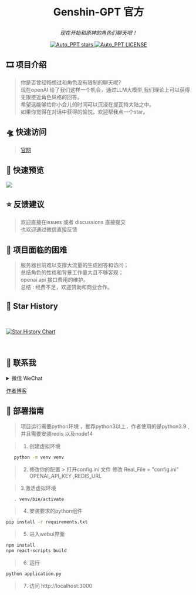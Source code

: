 # <p align="center">Genshin-GPT 官方</p>

<p align="center"><i>现在开始和原神的角色们聊天吧！</i></p>

<p align="center">
<a href="https://github.com/limaoyi1/Genshin-GPT/stargazers" target="blank">
<img src="https://img.shields.io/github/stars/limaoyi1/Genshin-GPT?style=for-the-badge" alt="Auto_PPT stars"/>
</a>
<a href='https://github.com/limaoyi1/Genshin-GPT/blob/main/LICENSE'>
<img src='https://img.shields.io/github/license/limaoyi1/Genshin-GPT?&label=Latest&style=for-the-badge' alt="Auto_PPT LICENSE">
</a>
</p>

## 🎞️ 项目介绍

> 你是否曾经畅想过和角色没有限制的聊天呢? \
> 现在openAI 给了我们这样一个机会，通过LLM大模型,我们理论上可以获得无限接近角色风格的回答。 \
> 希望这能够给你小会儿的时间可以沉浸在提瓦特大陆之中。 \
> 如果你觉得在对话中获得的愉悦，欢迎帮我点一个star。

## 🛸 快速访问

> [官网](http://www.limaoyi.top:4400/)

## 🎨 快速预览

![](static/1.jpg)

## ⭐ 反馈建议

> 欢迎直接在issues 或者 discussions 直接提交 \
> 也欢迎通过微信直接反馈

## 🧲 项目面临的困难

> 服务器目前难以支撑大流量的生成回答和访问； \
> 总结角色的性格和背景工作量大且不够客观；\
> openai api 接口费用的维护。 \
> 总结 : 经费不足，欢迎赞助和商业合作。

## 🌟 Star History

<br>

[![Star History Chart](https://api.star-history.com/svg?repos=limaoyi1/Genshin-GPT&type=Timeline)](https://star-history.com/#limaoyi1/Genshin-GPT&Timeline)

</br>

## 🔗 联系我

<details>
  <summary>微信 WeChat</summary>

![微信 WeChat](pptx_static/static/img3.png)
</details>

[作者博客](http://www.limaoyi.top/)

## 🎨 部署指南

> 项目运行需要python环境 ，推荐python3以上，作者使用的是python3.9 ,并且需要安装redis 以及node14

> 1. 创建虚拟环境

```bash
   python -m venv venv
```

> 2. 修改你的配置
     > 打开config.ini 文件 修改 Real_File = "config.ini" OPENAI_API_KEY ,REDIS_URL


> 3.激活虚拟环境

```bash
   . venv/bin/activate
```

> 4. 安装要求的python组件

```bash
pip install -r requirements.txt
```

> 5. 进入webui界面

```bash
npm install
npm react-scripts build
```

> 6. 运行

```bash
python application.py
```

> 7. 访问 http://localhost:3000
